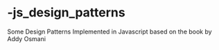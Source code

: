 # -js_design_patterns
Some Design Patterns Implemented in Javascript based on the book by Addy Osmani
